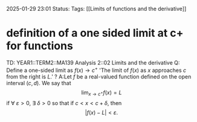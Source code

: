 2025-01-29 23:01
Status: 
Tags: [[Limits of functions and the derivative]]
# definition of a one sided limit at c+ for functions

TD: YEAR1::TERM2::MA139 Analysis 2::02 Limits and the derivative
Q: Define a one-sided limit as $f(x)\to c^{+}$
'The limit of $f(x)$ as $x$ approaches $c$ from the right is $L$.'
?
A:Let $f$ be a real-valued function defined on the open interval $(c, d)$. We say that
$$
\lim_{x \to c^+} f(x) = L
$$
if $\forall$ $\varepsilon > 0$, $\exists$ $\delta > 0$ so that if $c < x < c + \delta$, then
$$
|f(x) - L| < \varepsilon.
$$ 
<!--ID: 1738192569049-->

